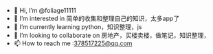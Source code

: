 - 👋 Hi, I’m @foliage11111
- 👀 I’m interested in 简单的收集和整理自己的知识，太多app了
- 🌱 I’m currently learning python，知识整理，js
- 💞️ I’m looking to collaborate on 房地产，买楼卖楼，做笔记，知识整理，
- 📫 How to reach me :378517225@qq.com

<!---
foliage11111/foliage11111 is a ✨ special ✨ repository because its `README.md` (this file) appears on your GitHub profile.
You can click the Preview link to take a look at your changes.
--->
